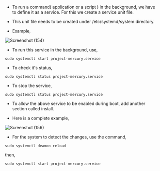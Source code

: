 * To run a command( application or a script ) in the background, we have to define it as a service. For this we create a service unit file. 

* This unit file needs to be created under /etc/systemd/system directory.

* Example,

![Screenshot (154)](https://github.com/NavedtheDev/DevOps-Learnings/assets/98219227/80fb692f-28e4-40c0-bfd7-50471be5c03a)


* To run this service in the background, use, 

```
sudo systemctl start project-mercury.service
```

* To check it's status,

```
sudo systemctl status project-mercury.service
```

* To stop the service,

```
sudo systemctl status project-mercury.service
```

* To allow the above service to be enabled during boot, add another section called install. 

* Here is a complete example,

![Screenshot (156)](https://github.com/NavedtheDev/DevOps-Learnings/assets/98219227/4971eabe-f4b0-462c-ba06-39d56c936a3d)

* For the system to detect the changes, use the command,

```
sudo systemctl deamon-reload 
```

then,

```
sudo systemctl start project-mercury.service
```
